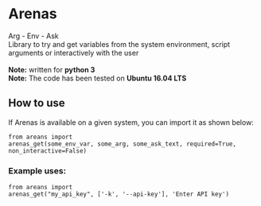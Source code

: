 # Arenas
Arg - Env - Ask  <br />
Library to try and get variables from the system environment, script
 arguments or interactively with the user  <br />
 <br />
**Note:** written for **python 3** <br />
**Note:** The code has been tested on **Ubuntu 16.04 LTS**

## How to use
If Arenas is available on a given system, you can import it as shown
 below:

    from areans import 
    arenas_get(some_env_var, some_arg, some_ask_text, required=True, non_interactive=False)

### Example uses:
    from areans import 
    arenas_get("my_api_key", ['-k', '--api-key'], 'Enter API key')
